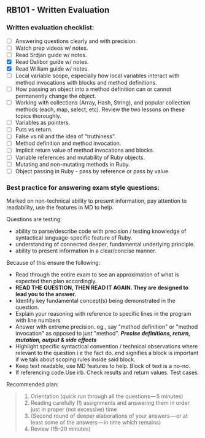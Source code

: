 ## RB101 - Written Evaluation

### Written evaluation checklist:


* [ ] Answering questions clearly and with precision.
* [ ] Watch prep videos w/ notes.
* [ ] Read Srdjan guide w/ notes.
* [X] Read Dalibor guide w/ notes.
* [X] Read William guide w/ notes.
* [ ] Local variable scope, especially how local variables interact with method invocations with blocks and method definitions.
* [ ] How passing an object into a method definition can or cannot permanently change the object.
* [ ] Working with collections (Array, Hash, String), and popular collection methods (each, map, select, etc). Review the two lessons on these topics thoroughly.
* [ ] Variables as pointers.
* [ ] Puts vs return.
* [ ] False vs nil and the idea of "truthiness".
* [ ] Method definition and method invocation.
* [ ] Implicit return value of method invocations and blocks.
* [ ] Variable references and mutability of Ruby objects.
* [ ] Mutating and non-mutating methods in Ruby.
* [ ] Object passing in Ruby - pass by reference or pass by value.

### Best practice for answering exam style questions:

Marked on non-technical ability to present information, pay attention to readability, use the features in MD to help.

Questions are testing: 
* ability to parse/describe code with precision / testing knowledge of syntactical language-specific feature of Ruby.
* understanding of connected deeper, fundamental underlying principle.
* ability to present information in a clear/concise manner.

Because of this ensure the following:
* Read through the entire exam to see an approximation of what is expected then plan accordingly.
* **READ THE QUESTION, THEN READ IT AGAIN. They are designed to lead you to the answer.**
* Identify key fundamental concept(s) being demonstrated in the question.
* Explain your reasoning with reference to specific lines in the program with line numbers
* Answer with extreme precision. eg., say "method definition" or "method invocation" as opposed to just "method". _**Precise definitions, return, mutation, output & side effects**_
* Highlight specific syntactical convention / technical observations where relevant to the question i.e the fact do..end signifies a block is important if we talk about scoping rules inside said block.
* Keep text readable, use MD features to help. Block of text is a no-no.
* If referencing code.Use irb. Check results and return values. Test cases.


Recommended plan:


>1. Orientation (quick run through all the questions — 5 minutes)
>2. Reading carefully (!) assignments and answering them in order just in proper (not excessive) time
>3. (Second round of deeper elaborations of your answers — or at least some of the answers — in time which remains)
>4. Review (15–20 minutes)



